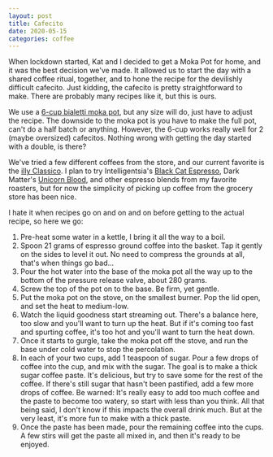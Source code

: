 ```yaml
---
layout: post
title: Cafecito
date: 2020-05-15
categories: coffee
---
```


When lockdown started, Kat and I decided to get a Moka Pot for home, and it was
the best decision we've made. It allowed us to start the day with a shared coffee ritual,
together, and to hone the recipe for the devilishly difficult cafecito. Just
kidding, the cafecito is pretty straightforward to make. There are probably many
recipes like it, but this is ours. 

We use a [6-cup bialetti moka pot][the_pot], but any size will do, just have to
adjust the recipe. The downside to the moka pot is you have to make the full
pot, can't do a half batch or anything. However, the 6-cup works really well for
2 (maybe oversized) cafecitos. Nothing wrong with getting the day started with a
double, is there?

We've tried a few different coffees from the store, and our current favorite is
the [illy Classico][illy_classico]. I plan to try Intelligentsia's [Black Cat
Espresso][black_cat], Dark Matter's [Unicorn Blood][unicorn_blood], and other
espresso blends from my favorite roasters, but for now the simplicity of picking
up coffee from the grocery store has been nice.

I hate it when recipes go on and on and on before getting to the actual recipe,
so here we go:

1. Pre-heat some water in a kettle, I bring it all the way to a boil.
2. Spoon 21 grams of espresso ground coffee into the basket. Tap it gently on
   the sides to level it out. No need to compress the grounds at all, that's
when things go bad... 
3. Pour the hot water into the base of the moka pot all the way up to the bottom
   of the pressure release valve, about 280 grams. 
4. Screw the top of the pot on to the base. Be firm, yet gentle.
5. Put the moka pot on the stove, on the smallest burner. Pop the lid open, and
   set the heat to medium-low.
6. Watch the liquid goodness start streaming out. There's a balance here, too
   slow and you'll want to turn up the heat. But if it's coming too fast and
spurting coffee, it's too hot and you'll want to turn the heat down.
7. Once it starts to gurgle, take the moka pot off the stove, and run the base
   under cold water to stop the percolation.
8. In each of your two cups, add 1 teaspoon of sugar. Pour a few drops of coffee
   into the cup, and mix with the sugar. The goal is to make a thick sugar
coffee paste. It's delicious, but try to save some for the rest of the coffee.
If there's still sugar that hasn't been pastified, add a few more drops of
coffee. Be warned: It's really easy to add too much coffee and the paste to become too
watery, so start with less than you think. All that being said, I don't know if
this impacts the overall drink much. But at the very least, it's more fun to
make with a thick paste.
9. Once the paste has been made, pour the remaining coffee into the cups. A few
   stirs will get the paste all mixed in, and then it's ready to be enjoyed.



[the_pot]: https://www.bialetti.us/coffee/stovetop/moka-express-c-1_7_22.html
[illy_classico]: https://www.illy.com/en-us/shop/coffee/ground-coffee/ground-espresso-coffee-medium-roast-classico/8842ST.html?cgid=57513
[black_cat]: https://www.intelligentsiacoffee.com/black-cat-classic-espresso
[unicorn_blood]: https://www.darkmattercoffee.com/products/unicorn-blood-espresso-blend
